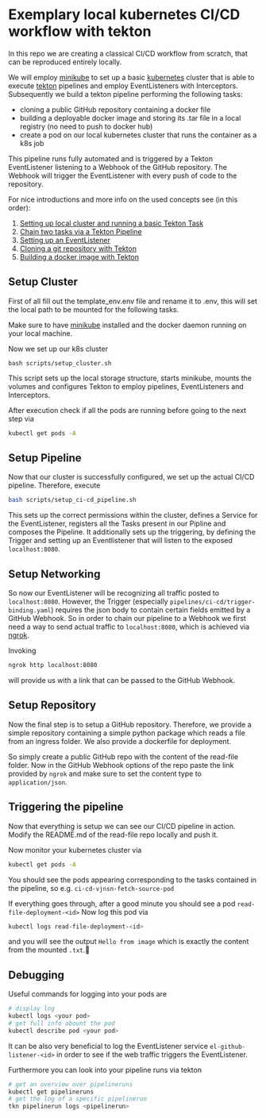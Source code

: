 # Exemplary local kubernetes CI/CD workflow with tekton

In this repo we are creating a classical CI/CD workflow from scratch, that can be reproduced entirely locally. 

We will employ [minikube](https://kubernetes.io/de/docs/tasks/tools/install-minikube/)
to set up a basic [kubernetes](https://kubernetes.io) cluster that is able to execute [tekton](https://tekton.dev) pipelines and employ EventListeners with Interceptors.
Subsequently we build a tekton pipeline performing the following tasks:
- cloning a public GitHub repository containing a docker file
- building a deployable docker image and storing its .tar file in a local registry (no need to push to docker hub)
- create a pod on our local kubernetes cluster that runs the container as a k8s job

This pipeline runs fully automated and is triggered by a Tekton EventListener
listening to a Webhook of the GitHub repository. The Webhook will trigger the EventListener
with every push of code to the repository.

For nice introductions and more info on the used concepts see (in this order):
1. [Setting up local cluster and running a basic Tekton Task](https://tekton.dev/docs/getting-started/tasks/)
2. [Chain two tasks via a Tekton Pipeline](https://tekton.dev/docs/getting-started/pipelines/)
3. [Setting up an EventListener](https://tekton.dev/docs/getting-started/triggers/)
4. [Cloning a git repository with Tekton](https://tekton.dev/docs/how-to-guides/clone-repository/)
5. [Building a docker image with Tekton](https://tekton.dev/docs/how-to-guides/kaniko-build-push/)

## Setup Cluster

First of all fill out the template_env.env file and rename it to .env, this will set the local path to be mounted for the following tasks.

Make sure to have [minikube](https://kubernetes.io/de/docs/tasks/tools/install-minikube/)
installed and the docker daemon running on your local machine.

Now we set up our k8s cluster
```shell
bash scripts/setup_cluster.sh
```
This script sets up the local storage structure, starts minikube, mounts the volumes and configures Tekton to employ pipelines, EventListeners and Interceptors.

After execution check if all the pods are running before going to the next step via
```bash
kubectl get pods -A
```

## Setup Pipeline

Now that our cluster is successfully configured, we set up the actual CI/CD pipeline.
Therefore, execute
```bash
bash scripts/setup_ci-cd_pipeline.sh
```
This sets up the correct permissions within the cluster, defines a Service for the EventListener, registers all the Tasks present in our Pipline and composes the Pipeline.
It additionally sets up the triggering, by defining the Trigger and setting up an Eventlistener that will listen to the exposed `localhost:8080`.

## Setup Networking

So now our EventListener will be recognizing all traffic posted to `localhost:8080`.
However, the Trigger (especially `pipelines/ci-cd/trigger-binding.yaml`) requires the json body to contain certain fields emitted by a GitHub Webhook.
So in order to chain our pipeline to a Webhook we first need a way to send actual traffic to
`localhost:8080`, which is achieved via [ngrok](https://ngrok.com).

Invoking
```bash
ngrok http localhost:8080
```
will provide us with a link that can be passed to the GitHub Webhook.

## Setup Repository

Now the final step is to setup a GitHub repository.
Therefore, we provide a simple repository containing a simple python package which reads a file 
from an ingress folder. We also provide a dockerfile for deployment.

So simply create a public GitHub repo with the content of the read-file folder.
Now in the GitHub Webhook options of the repo paste the link provided by `ngrok` and make sure to set the
content type to `application/json`.

## Triggering the pipeline

Now that everything is setup we can see our CI/CD pipeline in action.
Modify the README.md of the read-file repo locally and push it.

Now monitor your kubernetes cluster via
```bash
kubectl get pods -A
```

You should see the pods appearing corresponding to the tasks contained in the pipeline, so e.g.
`ci-cd-vjnsn-fetch-source-pod`

If everything goes through, after a good minute you should see a pod `read-file-deployment-<id>`
Now log this pod via
```bash
kubectl logs read-file-deployment-<id>
```
and you will see the output `Hello from image` which is exactly the content from the mounted `.txt`.🙌

## Debugging

Useful commands for logging into your pods are
```bash
# display log
kubectl logs <your pod>
# get full info abount the pod
kubectl describe pod <your pod>
```
It can be also very beneficial to log the EventListener service `el-github-listener-<id>` in order to see
if the web traffic triggers the EventListener.

Furthermore you can look into your pipeline runs via tekton
```bash
# get an overview over pipelineruns
kubectl get pipelineruns
# get the log of a specific pipelinerun
tkn pipelinerun logs <pipelinerun>
```


